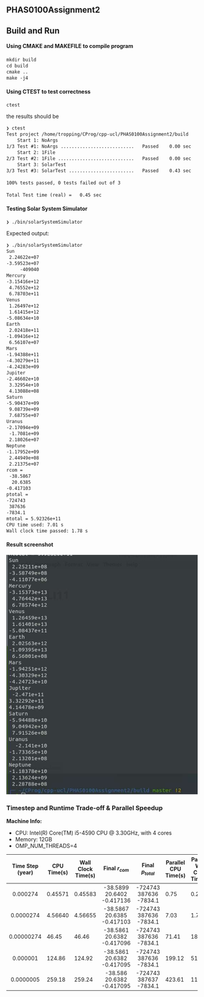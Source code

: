 PHAS0100Assignment2
------------------

## Build and Run

#### Using CMAKE and MAKEFILE to compile program

```
mkdir build
cd build
cmake ..
make -j4
```

#### Using CTEST to test correctness

```
ctest
```

the results should be

```
❯ ctest
Test project /home/tropping/CProg/cpp-ucl/PHAS0100Assignment2/build
    Start 1: NoArgs
1/3 Test #1: NoArgs ...........................   Passed    0.00 sec
    Start 2: 1File
2/3 Test #2: 1File ............................   Passed    0.00 sec
    Start 3: SolarTest
3/3 Test #3: SolarTest ........................   Passed    0.43 sec

100% tests passed, 0 tests failed out of 3

Total Test time (real) =   0.45 sec

```

#### Testing Solar System Simulator 

```
❯ ./bin/solarSystemSimulator
```

Expected output:

```
❯ ./bin/solarSystemSimulator
Sun
 2.24622e+07
-3.59523e+07
     -409040
Mercury
-3.15416e+12
 4.76552e+12
 6.78703e+11
Venus
 1.26497e+12
 1.61415e+12
-5.08634e+10
Earth
 2.02418e+11
-1.09416e+12
 6.56107e+07
Mars
-1.94388e+11
-4.30279e+11
-4.24283e+09
Jupiter
-2.46602e+10
 3.32954e+10
 4.13088e+08
Saturn
-5.90437e+09
 9.08739e+09
 7.68755e+07
Uranus
-2.17094e+09
 -1.7081e+09
 2.18026e+07
Neptune
-1.17952e+09
 2.44949e+08
 2.21375e+07
rcom =
 -38.5867
  20.6385
-0.417103
ptotal =
-724743
 387636
-7834.1
mtotal = 5.92326e+11
CPU time used: 7.01 s
Wall clock time passed: 1.78 s

```



#### Result screenshot

![](./ResScreenShot.jpg)



### Timestep and Runtime Trade-off & Parallel Speedup

**Machine Info:** 

* CPU: Intel(R) Core(TM) i5-4590 CPU @ 3.30GHz, with 4 cores
* Memory: 12GB
* OMP_NUM_THREADS=4

| Time Step (year) | CPU Time(s) | Wall Clock Time(s) |           Final $r_{com}$            |        Final $p_{total}$        | Parallel CPU Time(s) | Parallel Wall Clock Time(s) | Speedup |
| :--------------: | ----------- | ------------------ | :----------------------------------: | :-----------------------------: | -------------------- | --------------------------- | ------- |
|     0.000274     | 0.45571     | 0.45583            | -38.5899<br />20.6402<br />-0.417136 | -724743<br/> 387636<br/>-7834.1 | 0.75                 | 0.20                        | 2.27    |
|    0.0000274     | 4.56640     | 4.56655            | -38.5867<br/>  20.6385<br/>-0.417103 | -724743<br/> 387636<br/>-7834.1 | 7.03                 | 1.78                        | 2.56    |
|    0.00000274    | 46.45       | 46.46              | -38.5861<br/>  20.6382<br/>-0.417096 | -724743<br/> 387636<br/>-7834.1 | 71.41                | 18.22                       | 2.54    |
|     0.000001     | 124.86      | 124.92             | -38.5861<br/>  20.6382<br/>-0.417095 | -724743<br/> 387636<br/>-7834.1 | 199.12               | 51.27                       | 2.43    |
|    0.0000005     | 259.18      | 259.24             | -38.586<br/>  20.6382<br/>-0.417095  | -724743<br/> 387637<br/>-7834.1 | 423.61               | 113.09                      | 2.29    |

